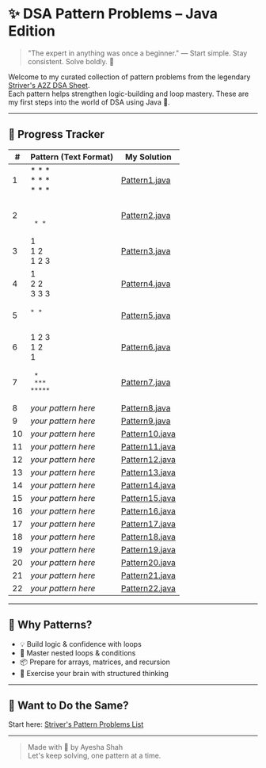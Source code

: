 # ✨ DSA Pattern Problems – Java Edition

> "The expert in anything was once a beginner." — Start simple. Stay consistent. Solve boldly. 💪

Welcome to my curated collection of pattern problems from the legendary [Striver's A2Z DSA Sheet](https://takeuforward.org/strivers-a2z-dsa-course/must-do-pattern-problems-before-starting-dsa/).  
Each pattern helps strengthen logic-building and loop mastery. These are my first steps into the world of DSA using Java 🚀.

---
## 📌 Progress Tracker

| #  | Pattern (Text Format)        | My Solution                              |
|----|------------------------------|-------------------------------------------|
| 1  | \* \* \*<br>\* \* \*<br>\* \* \* | [Pattern1.java](./Pattern1.java)    |
| 2  | <pre>*<br>* *<br>* * *</pre> | [Pattern2.java](./Pattern2.java)          |
| 3  | 1<br>1 2<br>1 2 3            | [Pattern3.java](./Pattern3.java)          |
| 4  | 1<br>2 2<br>3 3 3            | [Pattern4.java](./Pattern4.java)          |
| 5  | <pre>* * *<br>* *<br>*</pre> | [Pattern5.java](./Pattern5.java)          |
| 6  | 1 2 3<br>1 2<br>1            | [Pattern6.java](./Pattern6.java)          |
| 7  | <pre>  *  <br> *** <br>*****</pre> | [Pattern7.java](./Pattern7.java)    |
| 8  | _your pattern here_          | [Pattern8.java](./Pattern8.java)          |
| 9  | _your pattern here_          | [Pattern9.java](./Pattern9.java)          |
| 10 | _your pattern here_          | [Pattern10.java](./Pattern10.java)        |
| 11 | _your pattern here_          | [Pattern11.java](./Pattern11.java)        |
| 12 | _your pattern here_          | [Pattern12.java](./Pattern12.java)        |
| 13 | _your pattern here_          | [Pattern13.java](./Pattern13.java)        |
| 14 | _your pattern here_          | [Pattern14.java](./Pattern14.java)        |
| 15 | _your pattern here_          | [Pattern15.java](./Pattern15.java)        |
| 16 | _your pattern here_          | [Pattern16.java](./Pattern16.java)        |
| 17 | _your pattern here_          | [Pattern17.java](./Pattern17.java)        |
| 18 | _your pattern here_          | [Pattern18.java](./Pattern18.java)        |
| 19 | _your pattern here_          | [Pattern19.java](./Pattern19.java)        |
| 20 | _your pattern here_          | [Pattern20.java](./Pattern20.java)        |
| 21 | _your pattern here_          | [Pattern21.java](./Pattern21.java)        |
| 22 | _your pattern here_          | [Pattern22.java](./Pattern22.java)        |

---

## 🚀 Why Patterns?

- 💡 Build logic & confidence with loops
- 🔁 Master nested loops & conditions
- 📦 Prepare for arrays, matrices, and recursion
- 🧠 Exercise your brain with structured thinking

---

## 💬 Want to Do the Same?

Start here: [Striver's Pattern Problems List](https://takeuforward.org/strivers-a2z-dsa-course/must-do-pattern-problems-before-starting-dsa/)

---

> Made with 💙 by Ayesha Shah  
> Let's keep solving, one pattern at a time.


